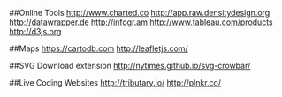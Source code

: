 ##Online Tools
http://www.charted.co
http://app.raw.densitydesign.org
http://datawrapper.de
http://infogr.am
http://www.tableau.com/products 
http://d3js.org 

##Maps
https://cartodb.com 
http://leafletjs.com/


##SVG Download extension 
http://nytimes.github.io/svg-crowbar/ 

##Live Coding Websites 
http://tributary.io/ 
http://plnkr.co/